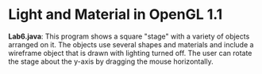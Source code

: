 # Light and Material in OpenGL 1.1

**Lab6.java**: This program shows a square "stage" with a variety of objects arranged on it. The objects use several shapes and materials and include a wireframe object that is drawn with lighting turned off. The user can rotate the stage about the y-axis by dragging the mouse horizontally.

